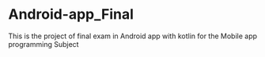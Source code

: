 # Android-app_Final
This is the project of final exam in Android app with kotlin for the Mobile app programming Subject
